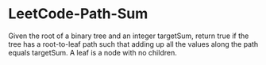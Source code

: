 # LeetCode-Path-Sum
Given the root of a binary tree and an integer targetSum, return true if the tree has a root-to-leaf path such that adding up all the values along the path equals targetSum.  A leaf is a node with no children.
